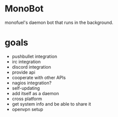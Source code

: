 # MonoBot

monofuel's daemon bot that runs in the background.

# goals

- pushbullet integration
- irc integration
- discord integration
- provide api
- cooperate with other APIs
- nagios integration?
- self-updating
- add itself as a daemon
- cross platform
- get system info and be able to share it
- openvpn setup
